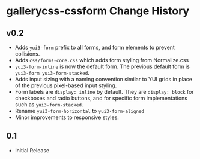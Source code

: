 gallerycss-cssform Change History
=================================

v0.2
----

* Adds `yui3-form` prefix to all forms, and form elements to prevent collisions.
* Adds `css/forms-core.css` which adds form styling from Normalize.css
* `yui3-form-inline` is now the default form. The previous default form is `yui3-form yui3-form-stacked`.
* Adds input sizing with a naming convention similar to YUI grids in place of the previous pixel-based input styling. 
* Form labels are `display: inline` by default. They are `display: block` for checkboxes and radio buttons, and for specific form implementations such as `yui3-form-stacked`. 
* Rename `yui3-form-horizontal` to `yui3-form-aligned`
* Minor improvements to responsive styles.


0.1
---

* Initial Release
